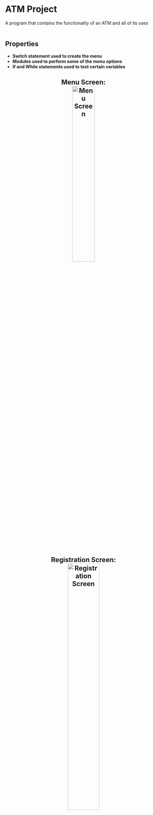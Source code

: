 <h1>ATM Project</h1>
A program that contains the functionality of an ATM and all of its uses

<br />
<br />

<h2>Properties</h2>

- <b>Switch statement used to create the menu <b>
- <b>Modules used to perform some of the menu options <b>
- <b>If and While statements used to test certain variables <b>

<h2>

<p align="center">
Menu Screen: <br/>
<img src="https://i.imgur.com/jWp7hnk.png" height="38%" width="38%" alt="Menu Screen"/>
<br />
<br />
Registration Screen: <br/>
<img src="https://i.imgur.com/nAbXT1k.png" height="45%" width="45%" alt="Registration Screen"/>
<br />
<br />
